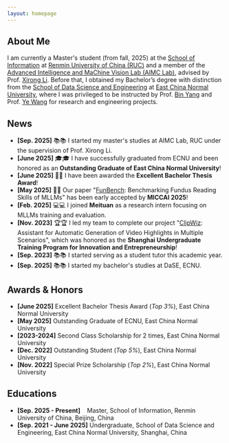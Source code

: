 ```yaml
---
layout: homepage
---
```


## About Me

I am currently a Master's student (from fall, 2025) at the [School of Information](http://info.ruc.edu.cn/) at [Renmin University of China (RUC)](https://www.ruc.edu.cn/) and a member of the [Advanced Intelligence and MaChine Vision Lab (AIMC Lab)](https://ruc-aimc-lab.github.io/aboutme/), advised by Prof. [Xirong Li](https://lixirong.net/). Before that, I obtained my Bachelor’s degree with distinction from the [School of Data Science and Engineering](https://dase.ecnu.edu.cn/) at [East China Normal University](https://www.ecnu.edu.cn/), where I was privileged to be instructed by Prof. [Bin Yang](https://binyangdk.github.io/) and Prof. [Ye Wang](https://dase.ecnu.edu.cn/37/67/c41776a538471/page.htm) for research and engineering projects.
<!--
## Research Interests

- **Computer Vision:** image recognition, image generation, video captioning
- **Machine Learning:** meta-learning, incremental learning, transfer learning
-->
## News

- **[Sep. 2025]** 📚📚 I started my master's studies at AIMC Lab, RUC under the supervision of Prof. Xirong Li.
- **[June 2025]** 🎓🎓 I have successfully graduated from ECNU and been honored as an **Outstanding Graduate of East China Normal University**!
- **[June 2025]** 📑📑 I have been awarded the **Excellent Bachelor Thesis Award**!
- **[May 2025]** 📑📑 Our paper "[FunBench](https://arxiv.org/abs/2503.00901): Benchmarking Fundus Reading Skills of MLLMs" has been early accepted by **MICCAI 2025**!
- **[Feb. 2025]** 💻💻 I joined **Meituan** as a research intern focusing on MLLMs training and evaluation.
- **[Nov. 2023]** 🏆🏆 I led my team to complete our project "[ClipWiz](https://github.com/KaihengQian/ClipWiz): Assistant for Automatic Generation of Video Highlights in Multiple Scenarios", which was honored as the **Shanghai Undergraduate Training Program for Innovation and Entrepreneurship**!
- **[Sep. 2023]** 📚📚 I started serving as a student tutor this academic year.
- **[Sep. 2025]** 📚📚 I started my bachelor's studies at DaSE, ECNU.

<!--
{% include_relative _includes/publications.md %}
-->
<!--
## Internships

- **[Feb. 2025 - June 2025]** Research Intern, [M17, Meituan](https://tech.meituan.com/), Shanghai, China
- **[Oct. 2024 - Feb. 2025]** Research Assistant, [AIMC Lab, RUC](https://ruc-aimc-lab.github.io/aboutme/), Beijing, China
-->
## Awards & Honors

- **[June 2025]** Excellent Bachelor Thesis Award (*Top 3%*), East China Normal University
- **[May 2025]**  Outstanding Graduate of ECNU, East China Normal University
- **[2023-2024]** Second Class Scholarship for 2 times, East China Normal University
- **[Dec. 2022]** Outstanding Student (*Top 5%*), East China Normal University
- **[Nov. 2022]** Special Prize Scholarship (*Top 2%*), East China Normal University

## Educations

- **[Sep. 2025 - Present]**   &nbsp;&nbsp;&nbsp;Master, School of Information, Renmin University of China, Beijing, China
- **[Sep. 2021 - June 2025]** Undergraduate, School of Data Science and Engineering, East China Normal University, Shanghai, China

<!--
{% include_relative _includes/services.md %}
-->
